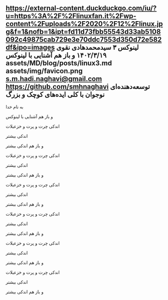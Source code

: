 https://external-content.duckduckgo.com/iu/?u=https%3A%2F%2Flinuxfan.it%2Fwp-content%2Fuploads%2F2020%2F12%2Flinux.jpg&f=1&nofb=1&ipt=fd11d73fbb55543d33ab5108092c49875cab729e3e70ddc7553d350d72e582df&ipo=images
لینوکس ۳
سیدمحمدهادی نقوی
۱۴۰۲/۳/۱۹
و باز هم آشنایی با لینوکس
assets/MD/blog/posts/linux3.md
assets/img/favicon.png
s.m.hadi.naghavi@gmail.com
https://github.com/smhnaghavi
توسعه‌دهنده‌ای نوجوان با کلی ایده‌های کوچک و بزرگ
---------------------
به نام خدا

و باز هم آشنایی با لینوکس

اندکی چرت و پرت و خزعبلات

اندکی بیشتر

و باز هم اندکی بیشتر

اندکی چرت و پرت و خزعبلات

اندکی بیشتر

و باز هم اندکی بیشتر

اندکی چرت و پرت و خزعبلات

اندکی بیشتر

و باز هم اندکی بیشتر

اندکی چرت و پرت و خزعبلات

اندکی بیشتر

و باز هم اندکی بیشتر

اندکی چرت و پرت و خزعبلات

اندکی بیشتر

و باز هم اندکی بیشتر

اندکی چرت و پرت و خزعبلات

اندکی بیشتر

و باز هم اندکی بیشتر